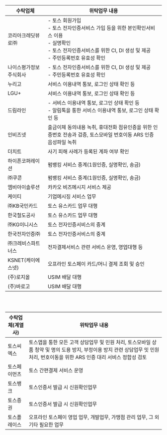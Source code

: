 <table>
<thead>
  <tr>
    <th>수탁업체</th>
    <th>위탁업무 내용</th>
    
  </tr>
</thead>
<tbody>
  <tr>
    <td>코리아크레딧뷰로㈜</td> <!-- 수탁업체 -->
    <td>	- 토스 회원가입<br/>
          - 토스 전자인증서비스 가입 등을 위한 본인확인서비스 이용<br/>
          - 실명확인<br/>
          - 토스 전자인증서비스를 위한 CI, DI 생성 및 제공<br/>
          - 주민등록번호 유효성 확인</td> <!-- 위탁업무 내용 -->
  </tr>
    <tr>
    <td>나이스평가정보 주식회사</td> <!-- 수탁업체 -->
    <td>	- 토스 전자인증서비스를 위한 CI, DI 생성 및 제공<br/>
          - 주민등록번호 유효성 확인</td> <!-- 위탁업무 내용 -->
  </tr>
  
  <tr>
    <td>누리고</td> <!-- 수탁업체 -->
    <td>	서비스 이용내역  통보, 로그인 상태 확인 등</td> <!-- 위탁업무 내용 -->
  </tr>

  <tr>
    <td>LGU+</td> <!-- 수탁업체 -->
    <td>	서비스 이용내역  통보, 로그인 상태 확인 등</td> <!-- 위탁업무 내용 -->
  </tr>
  
  <tr>
    <td>드림라인</td> <!-- 수탁업체 -->
    <td>	- 서비스 이용내역  통보, 로그인 상태 확인 등<br/>
          - 알림톡을 통한 서비스 이용내역 통보, 로그인 상태 확인 등</td> <!-- 위탁업무 내용 -->
  </tr>

  <tr>
    <td>인비즈넷</td> <!-- 수탁업체 -->
    <td>	출금이체 동의내용 녹취, 휴대전화 점유인증을 위한 인증번호 전송과 검증, 토스모바일 번호이동 ARS 인증 음성파일 녹취</td> <!-- 위탁업무 내용 -->
  </tr>

  <tr>
    <td>더치트</td> <!-- 수탁업체 -->
    <td>	사기 피해 사례가 등록된 계좌 여부 확인</td> <!-- 위탁업무 내용 -->
  </tr>

  <tr>
    <td>하이픈코퍼레이션</td> <!-- 수탁업체 -->
    <td>	펌뱅킹 서비스 중계(1원인증, 실명확인, 송금)</td> <!-- 위탁업무 내용 -->
  </tr>

  <tr>
    <td>㈜쿠콘</td> <!-- 수탁업체 -->
    <td>	펌뱅킹 서비스 중계(1원인증, 실명확인, 송금)</td> <!-- 위탁업무 내용 -->
  </tr>

  <tr>
    <td>엠비아이솔루션</td> <!-- 수탁업체 -->
    <td>	카카오 비즈메시지 서비스 제공</td> <!-- 위탁업무 내용 -->
  </tr>

  <tr>
    <td>케이티</td> <!-- 수탁업체 -->
    <td>	기업메시징 서비스 업무</td> <!-- 위탁업무 내용 -->
  </tr>

  <tr>
    <td>㈜KB국민카드</td> <!-- 수탁업체 -->
    <td>		토스 유스카드 업무 대행</td> <!-- 위탁업무 내용 -->
  </tr>

  <tr>
    <td>한국철도공사</td> <!-- 수탁업체 -->
    <td>	토스 유스카드 업무 대행</td> <!-- 위탁업무 내용 -->
  </tr>

  <tr>
    <td>㈜KG이니시스</td> <!-- 수탁업체 -->
    <td>	토스 전자인증서비스의 중계</td> <!-- 위탁업무 내용 -->
  </tr>

  <tr>
    <td>한국전자인증㈜</td> <!-- 수탁업체 -->
    <td>	토스 전자인증서비스의 중계</td> <!-- 위탁업무 내용 -->
  </tr>

  <tr>
    <td>㈜크레비스파트너스</td> <!-- 수탁업체 -->
    <td>		전자결제서비스 관련 서비스 운영, 영업대행 등</td> <!-- 위탁업무 내용 -->
  </tr>

  <tr>
    <td>KSNET(케이에스넷)</td> <!-- 수탁업체 -->
    <td>	오프라인 토스페이 카드/머니 결제 조회 및 승인</td> <!-- 위탁업무 내용 -->
  </tr>

  <tr>
    <td>(주)로지올</td> <!-- 수탁업체 -->
    <td>	USIM 배달 대행 </td> <!-- 위탁업무 내용 -->
  </tr>

  <tr>
    <td>(주)바로고</td> <!-- 수탁업체 -->
    <td>	USIM 배달 대행</td> <!-- 위탁업무 내용 -->
  </tr>

</tbody>
</table>

<br/>
<br/>


<table>
<thead>
  <tr>
    <th>수탁업체(계열사)</th>
    <th>위탁업무 내용</th>
    
  </tr>
</thead>
<tbody>
  <tr>
    <td>토스씨엑스</td> <!-- 수탁업체 -->
    <td>	토스앱을 통한 모든 고객 상담업무 및 민원 처리, 토스모바일 상품 청약 및 명의 도용 방지, 부정이용 방지 관련 상담업무 밋 민원 처리, 번호이동을 위한 ARS 인증 대리 서비스 정합성 검토</td> <!-- 위탁업무 내용 -->
  </tr>
    <tr>
    <td>토스페이먼츠</td> <!-- 수탁업체 -->
    <td>	토스 간편결제 서비스 운영</td> <!-- 위탁업무 내용 -->
  </tr>
  
  <tr>
    <td>토스뱅크</td> <!-- 수탁업체 -->
    <td>	토스인증서 발급 시 신원확인업무</td> <!-- 위탁업무 내용 -->
  </tr>

  <tr>
    <td>토스증권</td> <!-- 수탁업체 -->
    <td>	토스인증서 발급 시 신원확인업무</td> <!-- 위탁업무 내용 -->
  </tr>
  
  <tr>
    <td>토스플레이스</td> <!-- 수탁업체 -->
    <td>	오프라인 토스페이 영업 업무, 개발업무, 가맹점 관리 업무, 그 외 기타 필요한 업무</td> <!-- 위탁업무 내용 -->
  </tr>

</tbody>
</table>
